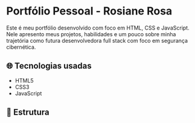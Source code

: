 # Portfólio Pessoal - Rosiane Rosa

Este é meu portfólio desenvolvido com foco em HTML, CSS e JavaScript. Nele apresento meus projetos, habilidades e um pouco sobre minha trajetória como futura desenvolvedora full stack com foco em segurança cibernética.

## 🌐 Tecnologias usadas

- HTML5
- CSS3
- JavaScript

## 📁 Estrutura
